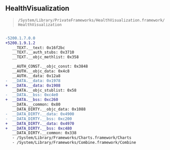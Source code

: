 ## HealthVisualization

> `/System/Library/PrivateFrameworks/HealthVisualization.framework/HealthVisualization`

```diff

-5200.1.7.0.0
+5200.1.9.1.2
   __TEXT.__text: 0x16f2bc
   __TEXT.__auth_stubs: 0x3710
   __TEXT.__objc_methlist: 0x358

   __AUTH_CONST.__objc_const: 0x3848
   __AUTH.__objc_data: 0x4c8
   __AUTH.__data: 0x12a8
-  __DATA.__data: 0x1978
+  __DATA.__data: 0x1908
   __DATA.__objc_stublist: 0x58
-  __DATA.__bss: 0xc4e0
+  __DATA.__bss: 0xc260
   __DATA.__common: 0x80
   __DATA_DIRTY.__objc_data: 0x1088
-  __DATA_DIRTY.__data: 0x4900
-  __DATA_DIRTY.__bss: 0xc200
+  __DATA_DIRTY.__data: 0x4970
+  __DATA_DIRTY.__bss: 0xc480
   __DATA_DIRTY.__common: 0x338
   - /System/Library/Frameworks/Charts.framework/Charts
   - /System/Library/Frameworks/Combine.framework/Combine

```
